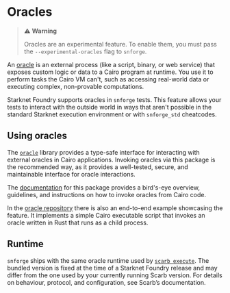 # Oracles

> ⚠️ **Warning**
>
> Oracles are an experimental feature.
> To enable them, you must pass the `--experimental-oracles` flag to `snforge`.

An [oracle][oracle docs] is an external process (like a script, binary, or web service)
that exposes custom logic or data to a Cairo program at runtime. You use it to perform tasks the Cairo VM can't, such as
accessing real-world data or executing complex, non-provable computations.

Starknet Foundry supports oracles in `snforge` tests. This feature allows your tests to interact with the outside world
in ways that aren't possible in the standard Starknet execution environment or with `snforge_std` cheatcodes.

## Using oracles

The [`oracle`][oracle library] library provides a type-safe interface for interacting with external
oracles in Cairo applications. Invoking oracles via this package is the recommended way, as it provides a well-tested,
secure, and maintainable interface for oracle interactions.

The [documentation][oracle docs] for this package provides a bird's-eye overview,
guidelines, and instructions on how to invoke oracles from Cairo code.

In the [oracle repository][oracle repo] there is also an end-to-end example
showcasing the feature. It implements a simple Cairo executable script that invokes an oracle written in Rust that
runs as a child process.

## Runtime

`snforge` ships with the same oracle runtime used by [`scarb execute`][oracles in scarb]. The bundled version is fixed
at the time of a Starknet Foundry release and may differ from the one used by your currently running Scarb version. For
details on behaviour, protocol, and configuration, see Scarb’s documentation.

[oracle library]: https://scarbs.xyz/packages/oracle

[oracle docs]: https://docs.swmansion.com/cairo-oracle

[oracle repo]: https://github.com/software-mansion/cairo-oracle

[oracles in scarb]: https://docs.swmansion.com/scarb/docs/extensions/oracles/overview.html
